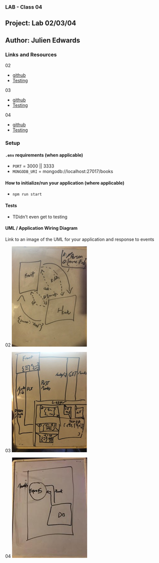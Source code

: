 ### LAB - Class 04

## Project: Lab 02/03/04
## Author: Julien Edwards

### Links and Resources


02

- [github](https://github.com/TrunkOfUkuleles/basic-express-server/pull/2)
- [Testing](https://github.com/TrunkOfUkuleles/basic-express-server/actions/runs/769292720) 

03
- [github](https://github.com/TrunkOfUkuleles/basic-express-server/pull/3)
- [Testing](https://github.com/TrunkOfUkuleles/basic-express-server/actions) 

04
- [github](https://github.com/TrunkOfUkuleles/api-server/pull/1)
- [Testing](https://github.com/TrunkOfUkuleles/api-server/actions) 

### Setup

#### `.env` requirements (when applicable)

- `PORT` = 3000 || 3333
- `MONGODB_URI` = mongodb://localhost:27017/books


#### How to initialize/run your application (where applicable)

- `npm run start`

#### Tests

- TDidn't even get to testing

#### UML / Application Wiring Diagram

Link to an image of the UML for your application and response to events


02
![Class 02 UML](./assets/IMG_5763.jpg)

03
![Class 03 UML](./assets/class03UML.jpg)

04
![Class 04 UML](./assets/class04UML.jpg)
